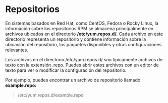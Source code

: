 # Repositorios

En sistemas basados en Red Hat, como CentOS, Fedora o Rocky Linux, la información sobre los repositorios RPM se almacena principalmente en archivos ubicados en el directorio **/etc/yum.repos.d/.** Cada archivo en este directorio representa un repositorio y contiene información sobre la ubicación del repositorio, los paquetes disponibles y otras configuraciones relevantes.

Los archivos en el directorio /etc/yum.repos.d/ son típicamente archivos de texto con la extensión .repo. Puedes abrir estos archivos con un editor de texto para ver o modificar la configuración del repositorio.

Por ejemplo, puedes encontrar un archivo de repositorio llamado **example.repo:**
> /etc/yum.repos.d/example.repo
